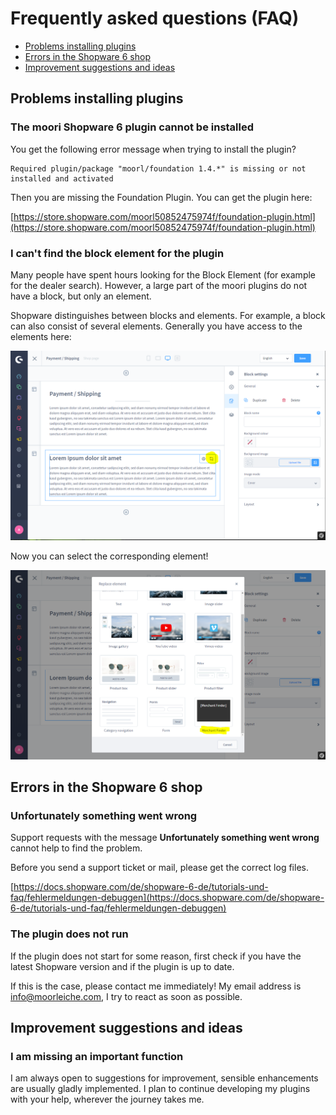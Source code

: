 # Frequently asked questions (FAQ)

- [Problems installing plugins](#problems-installing-plugins)
- [Errors in the Shopware 6 shop](#errors-in-the-shopware-6-shop)
- [Improvement suggestions and ideas](#improvement-suggestions-and-ideas)

## Problems installing plugins

### The moori Shopware 6 plugin cannot be installed

You get the following error message when trying to install the plugin?

```text
Required plugin/package "moorl/foundation 1.4.*" is missing or not installed and activated
```

Then you are missing the Foundation Plugin. You can get the plugin here:

[https://store.shopware.com/moorl50852475974f/foundation-plugin.html](https://store.shopware.com/moorl50852475974f/foundation-plugin.html)

### I can't find the block element for the plugin

Many people have spent hours looking for the Block Element (for example for the dealer search). 
However, a large part of the moori plugins do not have a block, but only an element.

Shopware distinguishes between blocks and elements. 
For example, a block can also consist of several elements. 
Generally you have access to the elements here:

![Enkaufswelten Editor](images/faq-1-1.png)

Now you can select the corresponding element!

![Enkaufswelten Editor](images/faq-1-2.png)

## Errors in the Shopware 6 shop

### Unfortunately something went wrong

Support requests with the message __Unfortunately something went wrong__ cannot help to find the problem.

Before you send a support ticket or mail, please get the correct log files.

[https://docs.shopware.com/de/shopware-6-de/tutorials-und-faq/fehlermeldungen-debuggen](https://docs.shopware.com/de/shopware-6-de/tutorials-und-faq/fehlermeldungen-debuggen)

### The plugin does not run

If the plugin does not start for some reason, first check if you have the latest Shopware version and if the plugin is up to date.

If this is the case, please contact me immediately! My email address is info@moorleiche.com, I try to react as soon as possible.

## Improvement suggestions and ideas

### I am missing an important function

I am always open to suggestions for improvement, sensible enhancements are usually gladly implemented. I plan to continue developing my plugins with your help, wherever the journey takes me.
